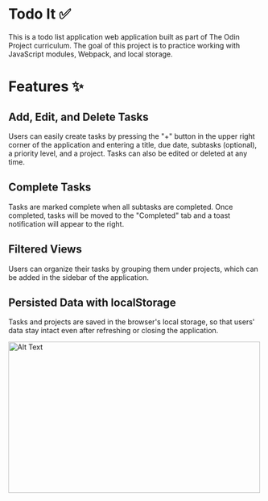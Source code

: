 # Todo It ✅
This is a todo list application web application built as part of The Odin Project curriculum. The goal of this project is to practice working with JavaScript modules, Webpack, and local storage.

# Features ✨
## Add, Edit, and Delete Tasks 
Users can easily create tasks by pressing the "+" button in the upper right corner of the application and entering a title, due date, subtasks (optional), a priority level, and a project. Tasks can also be edited or deleted at any time. 

## Complete Tasks
Tasks are marked complete when all subtasks are completed. Once completed, tasks will be moved to the "Completed" tab and a toast notification will appear to the right.

## Filtered Views
Users can organize their tasks by grouping them under projects, which can be added in the sidebar of the application.

## Persisted Data with localStorage
Tasks and projects are saved in the browser's local storage, so that users' data stay intact even after refreshing or closing the application.


<img src="https://github.com/user-attachments/assets/ce0dec17-8282-456e-890e-4cee32eddb27" alt="Alt Text" width="500" height="300"> 
